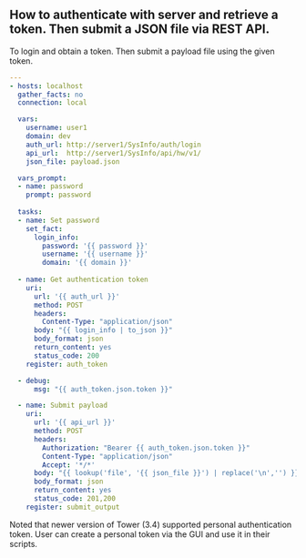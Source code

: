 ## How to authenticate with server and retrieve a token.  Then submit a JSON file via REST API.

To login and obtain a token.  Then submit a payload file using the given token.

```yaml
---
- hosts: localhost
  gather_facts: no
  connection: local

  vars:
    username: user1
    domain: dev
    auth_url: http://server1/SysInfo/auth/login
    api_url:  http://server1/SysInfo/api/hw/v1/
    json_file: payload.json

  vars_prompt:
  - name: password
    prompt: password
  
  tasks:
  - name: Set password
    set_fact:
      login_info:
        password: '{{ password }}'
        username: '{{ username }}'
        domain: '{{ domain }}'
    
  - name: Get authentication token
    uri:
      url: '{{ auth_url }}'
      method: POST
      headers:
        Content-Type: "application/json"
      body: "{{ login_info | to_json }}"
      body_format: json
      return_content: yes
      status_code: 200
    register: auth_token

  - debug:
      msg: "{{ auth_token.json.token }}"

  - name: Submit payload
    uri:
      url: '{{ api_url }}'
      method: POST
      headers:
        Authorization: "Bearer {{ auth_token.json.token }}"
        Content-Type: "application/json"
        Accept: '*/*'
      body: "{{ lookup('file', '{{ json_file }}') | replace('\n','') }}"
      body_format: json
      return_content: yes
      status_code: 201,200
    register: submit_output
```

Noted that newer version of Tower (3.4) supported personal authentication token.  User can create a personal token via the GUI and use it in their scripts.